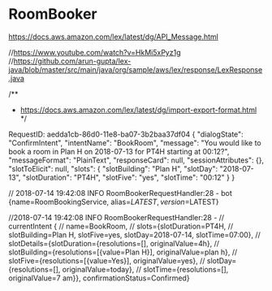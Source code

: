 # RoomBooker

https://docs.aws.amazon.com/lex/latest/dg/API_Message.html

//https://www.youtube.com/watch?v=HkMi5xPyz1g
//https://github.com/arun-gupta/lex-java/blob/master/src/main/java/org/sample/aws/lex/response/LexResponse.java

/**
 * https://docs.aws.amazon.com/lex/latest/dg/import-export-format.html
 */

RequestID: aedda1cb-86d0-11e8-ba07-3b2baa37df04
{
  "dialogState": "ConfirmIntent",
  "intentName": "BookRoom",
  "message": "You would like to book a room in Plan H on 2018-07-13 for PT4H starting at 00:12?",
  "messageFormat": "PlainText",
  "responseCard": null,
  "sessionAttributes": {},
  "slotToElicit": null,
  "slots": {
    "slotBuilding": "Plan H",
    "slotDay": "2018-07-13",
    "slotDuration": "PT4H",
    "slotFive": "yes",
    "slotTime": "00:12"
  }
}



// 2018-07-14 19:42:08 <fe0b03e3-879d-11e8-ab30-4751aba997dc> INFO RoomBookerRequestHandler:28 - bot {name=RoomBookingService, alias=$LATEST, version=$LATEST}

//2018-07-14 19:42:08 <fe0b03e3-879d-11e8-ab30-4751aba997dc> INFO RoomBookerRequestHandler:28 -
// currentIntent {
//  name=BookRoom,
//  slots={slotDuration=PT4H,
//      slotBuilding=Plan H, slotFive=yes, slotDay=2018-07-14, slotTime=07:00},
//      slotDetails={slotDuration={resolutions=[], originalValue=4h},
//      slotBuilding={resolutions=[{value=Plan H}], originalValue=plan h},
//      slotFive={resolutions=[{value=Yes}], originalValue=yes},
// slotDay={resolutions=[], originalValue=today},
// slotTime={resolutions=[], originalValue=7 am}}, confirmationStatus=Confirmed}
